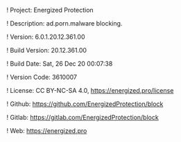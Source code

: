 ! Project: Energized Protection

! Description: ad.porn.malware blocking.

! Version: 6.0.1.20.12.361.00

! Build Version: 20.12.361.00

! Build Date: Sat, 26 Dec 20 00:07:38

! Version Code: 3610007

! License: CC BY-NC-SA 4.0, https://energized.pro/license

! Github: https://github.com/EnergizedProtection/block

! Gitlab: https://gitlab.com/EnergizedProtection/block


! Web: https://energized.pro
